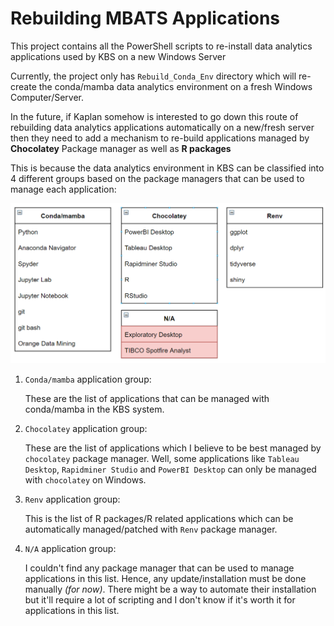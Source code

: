# Rebuilding MBATS Applications

This project contains all the PowerShell scripts to re-install data analytics applications used by KBS on a new Windows Server

Currently, the project only has `Rebuild_Conda_Env` directory which will re-create the conda/mamba data analytics environment on a fresh Windows Computer/Server. 

In the future, if Kaplan somehow is interested to go down this route of rebuilding data analytics applications automatically on a new/fresh server then they need to add a mechanism to re-build applications managed by **Chocolatey** Package manager as well as **R packages**

This is because the data analytics environment in KBS can be classified into 4 different groups based on the package managers that can be used to manage each application:

![Classification of Data Analytics Applications](readme_images/data_analytics_app_groupings.png)

1. `Conda/mamba` application group:

	These are the list of applications that can be managed with conda/mamba in the KBS system.

2. `Chocolatey` application group:

	These are the list of applications which I believe to be best managed by `chocolatey` package manager. Well, some applications like `Tableau Desktop`, `Rapidminer Studio` and `PowerBI Desktop` can only be managed with `chocolatey` on Windows. 

3. `Renv` application group:

	This is the list of R packages/R related applications which can be automatically managed/patched with `Renv` package manager. 

4. `N/A` application group:

	I couldn't find any package manager that can be used to manage applications in this list. Hence, any update/installation must be done manually *(for now)*. There might be a way to automate their installation but it'll require a lot of scripting and I don't know if it's worth it for applications in this list.
